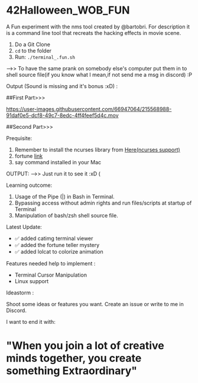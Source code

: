 # 42Halloween_WOB_FUN

A Fun experiment with the nms tool created by @bartobri. For description it is a command line tool that recreats the hacking effects in movie scene.

1. Do a Git Clone 
2.  ```cd```  to the folder
3. Run:    ``` ./terminal_.fun.sh ```

-->>  To have the same prank on somebody else's computer put them in to shell source file(if you know what I mean,if not send me a msg in discord) :P 



Output (Sound is missing and it's bonus :xD) :

##First Part>>>



https://user-images.githubusercontent.com/66947064/215568988-91daf0e5-dcf8-49c7-8edc-4ff4feef5d4c.mov



##Second Part>>>


Prequisite: 

1. Remember to install the ncurses library from [Here(ncurses support)](https://github.com/bartobri/no-more-secrets/blob/master/NCURSES.md)
2. fortune [link](https://en.wikipedia.org/wiki/Fortune_(Unix))
4. say command installed in your Mac

OUTPUT: -->> Just run it to see it :xD (



Learning outcome:

1. Usage of the Pipe (|) in Bash in Terminal.
2. Bypassing access without admin rights and run files/scripts at startup of Terminal
3. Manipulation of bash/zsh shell source file.



Latest Update:

-  ✅ added catimg terminal viewer
-  ✅ added the fortune teller mystery
-  ✅ added lolcat to colorize animation


Features needed help to implement : 

- Terminal Cursor Manipulation 
- Linux support


Ideastorm : 

Shoot some ideas or features you want. Create an issue or write to me in Discord.

I want to end it with:

# **"When you join a lot of creative minds together, you create something Extraordinary"**


